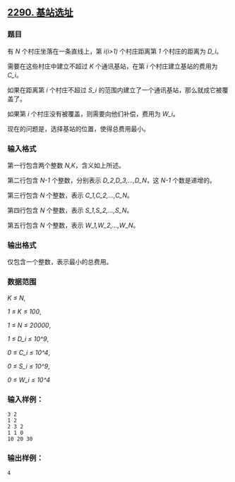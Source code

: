 ## [2290. 基站选址](https://www.acwing.com/problem/content/2292/)

### 题目

有 *N* 个村庄坐落在一条直线上，第 *i(i>1)* 个村庄距离第 *1* 个村庄的距离为 *D_i*。

需要在这些村庄中建立不超过 *K* 个通讯基站，在第 *i* 个村庄建立基站的费用为 *C_i*。

如果在距离第 *i* 个村庄不超过 *S_i* 的范围内建立了一个通讯基站，那么就成它被覆盖了。

如果第 *i* 个村庄没有被覆盖，则需要向他们补偿，费用为 *W_i*。

现在的问题是，选择基站的位置，使得总费用最小。

### 输入格式

第一行包含两个整数 *N,K*，含义如上所述。

第二行包含 *N-1* 个整数，分别表示 *D_2,D_3,…,D_N*，这 *N-1* 个数是递增的。

第三行包含 *N* 个整数，表示 *C_1,C_2,…,C_N*。

第四行包含 *N* 个整数，表示 *S_1,S_2,…,S_N*。

第五行包含 *N* 个整数，表示 *W_1,W_2,…,W_N*。

### 输出格式

仅包含一个整数，表示最小的总费用。

### 数据范围

*K ≤ N*,

*1 ≤ K ≤ 100*,

*1 ≤ N ≤ 20000*,

*1 ≤ D_i ≤ 10^9*,

*0 ≤ C_i ≤ 10^4*,

*0 ≤ S_i ≤ 10^9*,

*0 ≤ W_i ≤ 10^4*

### 输入样例：

```
3 2
1 2
2 3 2
1 1 0
10 20 30
```

### 输出样例：

```
4
```
